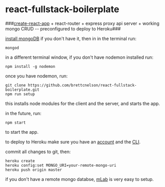 # react-fullstack-boilerplate

###[create-react-app](https://github.com/facebook/create-react-app) + react-router + express proxy api server + working mongo CRUD -- preconfigured to deploy to Heroku###

[install mongoDB](https://docs.mongodb.com/manual/installation/) if you don't have it, then in in the terminal run:
```
mongod
```

in a different terminal window, if you don't have nodemon installed run:
```
npm install -g nodemon
```

once you have nodemon, run:
```
git clone https://github.com/brettcnelson/react-fullstack-boilerplate.git
npm run setup
```

this installs node modules for the client and the server, and starts the app.

in the future, run:
```
npm start
```
to start the app.

to deploy to Heroku make sure you have an [account](https://www.heroku.com/) and the [CLI](https://devcenter.heroku.com/articles/heroku-cli).

commit all changes to git, then:
```
heroku create
heroku config:set MONGO_URI=your-remote-mongo-uri
heroku push origin master
```

if you don't have a remote mongo databse, [mLab](https://mlab.com/signup/) is very easy to setup.
